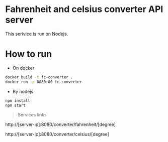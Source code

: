 # Fahrenheit and celsius converter API server
This serivice is run on Nodejs.
# How to run
- On docker
```sh
docker build -t fc-converter .
docker run -p 8080:80 fc-converter
```
- By nodejs
```sh
npm install
npm start
```
> Services links

http://[server-ip]:8080/converter/fahrenheit/[degree]
  
http://[server-ip]:8080/converter/celsius/[degree]
